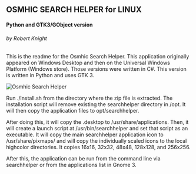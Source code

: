 ## OSMHIC SEARCH HELPER for LINUX
#### Python and GTK3/GObject version
###### by Robert Knight


This is the readme for the Osmhic Search Helper.  This application
originally appeared on Windows Desktop and then on the Universal Windows
Platform (Windows store).  Those versions were written in C#.  This
version is written in Python and uses GTK 3. 

![Osmhic Search Helper](https://rdknight.org/blog/wp-content/uploads/2018/04/Screenshot-20180421172534-488x189.png "Osmhic Search Helper")

Run ./install.sh from the directory where the zip file is extracted.
The installation script will remove existing the searchhelper directory
in /opt.  It will then copy the application files to opt/searchhelper.

After doing this, it will copy the .desktop to /usr/share/applications.
Then, it will create a launch script at /usr/bin/searchhelper and set
that script as an executable. It will copy the main searchhelper
application icon to /usr/share/pixmaps/ and will copy the individually
scaled icons to the local highcolor directories.  It copies 16x16,
32x32, 48x48, 128x128, and 256x256.

After this, the application can be run from the command line via searchhelper or
from the applications list in Gnome 3.








